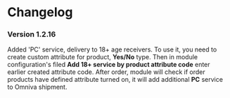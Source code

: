 # Changelog
### Version 1.2.16
Added 'PC' service, delivery to 18+ age receivers.
To use it, you need to create custom attribute for product, **Yes/No** type.
Then in module configuration's filed **Add 18+ service by product attribute code** enter earlier created attribute code.
After order, module will check if order products have defined attribute turned on, it will add additional **PC** service to Omniva shipment.